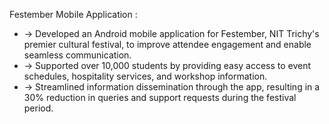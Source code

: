 Festember Mobile Application :

- -> Developed an Android mobile application for Festember, NIT Trichy's premier cultural festival, to improve attendee engagement and enable seamless communication.
- -> Supported over 10,000 students by providing easy access to event schedules, hospitality services, and workshop information.
- -> Streamlined information dissemination through the app, resulting in a 30% reduction in queries and support requests during the festival period.

